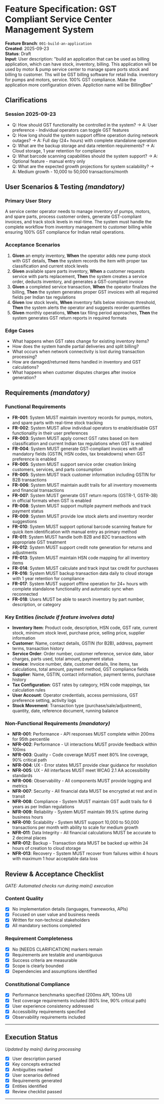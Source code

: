# Feature Specification: GST Compliant Service Center Management System

**Feature Branch**: `001-build-an-application`  
**Created**: 2025-09-23  
**Status**: Draft  
**Input**: User description: "build an application that can be used as billing application, which can have stock, inventory, billing. This application will be used by motor & pump service center to manage spare ports stock and billing to customer. Ths will be GST billing software for retail India. inventory for pumps and motors, service. 100% GST compliance. Make the application more configuration driven. Appliction name will be BillingBee"

## Clarifications

### Session 2025-09-23

- Q: How should GST functionality be controlled in the system? → A: User preference - Individual operators can toggle GST features
- Q: How long should the system support offline operation during network outages? → A: Full day (24+ hours) with complete standalone operation
- Q: What are the backup storage and data retention requirements? → A: Cloud storage, 1 year retention for compliance
- Q: What barcode scanning capabilities should the system support? → A: Optional feature - manual entry only
- Q: What are the expected growth projections for system scalability? → A: Medium growth - 10,000 to 50,000 transactions/month

## User Scenarios & Testing _(mandatory)_

### Primary User Story

A service center operator needs to manage inventory of pumps, motors, and spare parts, process customer orders, generate GST-compliant invoices, and track stock levels in real-time. The system must handle the complete workflow from inventory management to customer billing while ensuring 100% GST compliance for Indian retail operations.

### Acceptance Scenarios

1. **Given** an empty inventory, **When** the operator adds new pump stock with GST details, **Then** the system records the item with proper tax classification and current stock levels
2. **Given** available spare parts inventory, **When** a customer requests service with parts replacement, **Then** the system creates a service order, deducts inventory, and generates a GST-compliant invoice
3. **Given** a completed service transaction, **When** the operator finalizes the billing, **Then** the system generates proper GST invoices with all required fields per Indian tax regulations
4. **Given** low stock levels, **When** inventory falls below minimum threshold, **Then** the system alerts the operator and suggests reorder quantities
5. **Given** monthly operations, **When** tax filing period approaches, **Then** the system generates GST return reports in required formats

### Edge Cases

- What happens when GST rates change for existing inventory items?
- How does the system handle partial deliveries and split billing?
- What occurs when network connectivity is lost during transaction processing?
- How are damaged/returned items handled in inventory and GST calculations?
- What happens when customer disputes charges after invoice generation?

## Requirements _(mandatory)_

### Functional Requirements

- **FR-001**: System MUST maintain inventory records for pumps, motors, and spare parts with real-time stock tracking
- **FR-002**: System MUST allow individual operators to enable/disable GST functionality in their user preferences
- **FR-003**: System MUST apply correct GST rates based on item classification and current Indian tax regulations when GST is enabled
- **FR-004**: System MUST generate GST-compliant invoices with all mandatory fields (GSTIN, HSN codes, tax breakdowns) when GST preference is enabled
- **FR-005**: System MUST support service order creation linking customers, services, and parts consumption
- **FR-005**: System MUST track customer information including GSTIN for B2B transactions
- **FR-006**: System MUST maintain audit trails for all inventory movements and financial transactions
- **FR-007**: System MUST generate GST return reports (GSTR-1, GSTR-3B) in official formats when GST is enabled
- **FR-008**: System MUST support multiple payment methods and track payment status
- **FR-009**: System MUST provide low stock alerts and inventory reorder suggestions
- **FR-010**: System MUST support optional barcode scanning feature for quick item identification with manual entry as primary method
- **FR-011**: System MUST handle both B2B and B2C transactions with appropriate GST treatment
- **FR-012**: System MUST support credit note generation for returns and adjustments
- **FR-013**: System MUST maintain HSN code mapping for all inventory items
- **FR-014**: System MUST calculate and track input tax credit for purchases
- **FR-016**: System MUST backup transaction data daily to cloud storage with 1 year retention for compliance
- **FR-017**: System MUST support offline operation for 24+ hours with complete standalone functionality and automatic sync when reconnected
- **FR-018**: Users MUST be able to search inventory by part number, description, or category

### Key Entities _(include if feature involves data)_

- **Inventory Item**: Product code, description, HSN code, GST rate, current stock, minimum stock level, purchase price, selling price, supplier information
- **Customer**: Name, contact details, GSTIN (for B2B), address, payment terms, transaction history
- **Service Order**: Order number, customer reference, service date, labor charges, parts used, total amount, payment status
- **Invoice**: Invoice number, date, customer details, line items, tax calculations, total amount, payment method, GST compliance fields
- **Supplier**: Name, GSTIN, contact information, payment terms, purchase history
- **Tax Configuration**: GST rates by category, HSN code mappings, tax calculation rules
- **User Account**: Operator credentials, access permissions, GST preference setting, activity logs
- **Stock Movement**: Transaction type (purchase/sale/adjustment), quantity, date, reference document, running balance

### Non-Functional Requirements _(mandatory)_

- **NFR-001**: Performance - API responses MUST complete within 200ms for 95th percentile
- **NFR-002**: Performance - UI interactions MUST provide feedback within 100ms
- **NFR-003**: Quality - Code coverage MUST meet 80% line coverage, 90% critical path
- **NFR-004**: UX - Error states MUST provide clear guidance for resolution
- **NFR-005**: UX - All interfaces MUST meet WCAG 2.1 AA accessibility standards
- **NFR-006**: Observability - All components MUST provide logging and metrics
- **NFR-007**: Security - All financial data MUST be encrypted at rest and in transit
- **NFR-008**: Compliance - System MUST maintain GST audit trails for 6 years as per Indian regulations
- **NFR-009**: Reliability - System MUST maintain 99.5% uptime during business hours
- **NFR-010**: Scalability - System MUST support 10,000 to 50,000 transactions per month with ability to scale for medium growth
- **NFR-011**: Data Integrity - All financial calculations MUST be accurate to 2 decimal places
- **NFR-012**: Backup - Transaction data MUST be backed up within 24 hours of creation to cloud storage
- **NFR-013**: Recovery - System MUST recover from failures within 4 hours with maximum 1 hour acceptable data loss

## Review & Acceptance Checklist

_GATE: Automated checks run during main() execution_

### Content Quality

- [x] No implementation details (languages, frameworks, APIs)
- [x] Focused on user value and business needs
- [x] Written for non-technical stakeholders
- [x] All mandatory sections completed

### Requirement Completeness

- [x] No [NEEDS CLARIFICATION] markers remain
- [x] Requirements are testable and unambiguous
- [x] Success criteria are measurable
- [x] Scope is clearly bounded
- [x] Dependencies and assumptions identified

### Constitutional Compliance

- [x] Performance benchmarks specified (200ms API, 100ms UI)
- [x] Test coverage requirements included (80% line, 90% critical path)
- [x] User experience consistency addressed
- [x] Accessibility requirements specified
- [x] Observability requirements included

---

## Execution Status

_Updated by main() during processing_

- [x] User description parsed
- [x] Key concepts extracted
- [x] Ambiguities marked
- [x] User scenarios defined
- [x] Requirements generated
- [x] Entities identified
- [x] Review checklist passed

---
